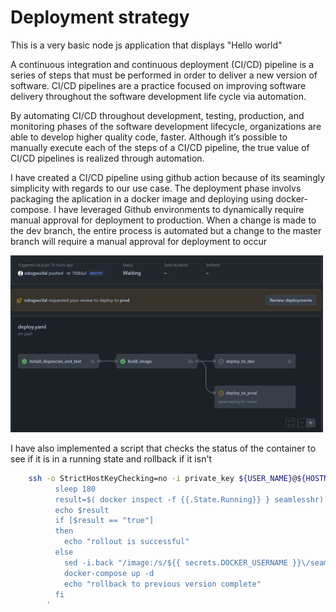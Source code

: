 # Deployment strategy
This is a very basic node js application that displays "Hello world"

A continuous integration and continuous deployment (CI/CD) pipeline is a series of steps that must be performed in order to deliver a new version of software. CI/CD pipelines are a practice focused on improving software delivery throughout the software development life cycle via automation. 

By automating CI/CD throughout development, testing, production, and monitoring phases of the software development lifecycle, organizations are able to develop higher quality code, faster. Although it’s possible to manually execute each of the steps of a CI/CD pipeline, the true value of CI/CD pipelines is realized through automation.

I have created a CI/CD pipeline using github action because of its seamingly simplicity with regards to our use case.
The deployment phase involvs packaging the aplication in a docker image and deploying using docker-compose.
I have leveraged Github environments to dynamically require manual approval for deployment to production.
When a change is made to the dev branch, the entire process is automated but a change to the master branch will require a manual approval for deployment to occur

![approvals](review.png)

I have also implemented a script that checks the status of the container to see if it is in a running state and rollback if it isn't

```bash
    ssh -o StrictHostKeyChecking=no -i private_key ${USER_NAME}@${HOSTNAME} '
          sleep 180
          result=$( docker inspect -f {{.State.Running}} } seamlesshr)
          echo $result
          if [$result == "true"]
          then
            echo "rollout is successful"
          else
            sed -i.back "/image:/s/${{ secrets.DOCKER_USERNAME }}\/seamlesshr:.*/${{ secrets.DOCKER_USERNAME }}\/seamlesshr:env.GITHUB_RUN_NUMBER_WITH_OFFSET/g" docker-compose.yaml
            docker-compose up -d
            echo "rollback to previous version complete"
          fi
        '
```